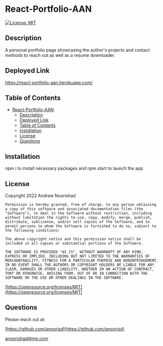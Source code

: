 # React-Portfolio-AAN

[![License: MIT](https://img.shields.io/badge/License-MIT-yellow.svg)](https://opensource.org/licenses/MIT)

## Description

A personal portfolio page showcasing the author's projects and contact methods to reach out as well as a resume downloader.


## Deployed Link

https://react-portfolio-aan.herokuapp.com/



## Table of Contents 

- [React-Portfolio-AAN](#react-portfolio-aan)
  - [Description](#description)
  - [Deployed Link](#deployed-link)
  - [Table of Contents](#table-of-contents)
  - [Installation](#installation)
  - [License](#license)
  - [Questions](#questions)




## Installation

npm i to install necessary packages and npm start to launch the app



## License

Copyright 2022 Andrew Noorishad

    Permission is hereby granted, free of charge, to any person obtaining a copy of this software and associated documentation files (the "Software"), to deal in the Software without restriction, including without limitation the rights to use, copy, modify, merge, publish, distribute, sublicense, and/or sell copies of the Software, and to permit persons to whom the Software is furnished to do so, subject to the following conditions:
    
    The above copyright notice and this permission notice shall be included in all copies or substantial portions of the Software.
    
    THE SOFTWARE IS PROVIDED "AS IS", WITHOUT WARRANTY OF ANY KIND, EXPRESS OR IMPLIED, INCLUDING BUT NOT LIMITED TO THE WARRANTIES OF MERCHANTABILITY, FITNESS FOR A PARTICULAR PURPOSE AND NONINFRINGEMENT. IN NO EVENT SHALL THE AUTHORS OR COPYRIGHT HOLDERS BE LIABLE FOR ANY CLAIM, DAMAGES OR OTHER LIABILITY, WHETHER IN AN ACTION OF CONTRACT, TORT OR OTHERWISE, ARISING FROM, OUT OF OR IN CONNECTION WITH THE SOFTWARE OR THE USE OR OTHER DEALINGS IN THE SOFTWARE.

[https://opensource.org/licenses/MIT](https://opensource.org/licenses/MIT)


## Questions

Please reach out at:

[https://github.com/anoorisd](https://github.com/anoorisd)

[anoorishad@me.com](mailto:anoorishad@me.com)

